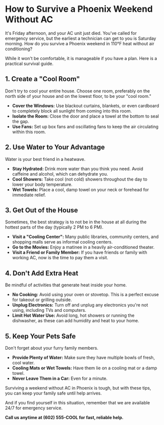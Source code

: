 # How to Survive a Phoenix Weekend Without AC

It's Friday afternoon, and your AC unit just died. You've called for emergency service, but the earliest a technician can get to you is Saturday morning. How do you survive a Phoenix weekend in 110°F heat without air conditioning?

While it won't be comfortable, it is manageable if you have a plan. Here is a practical survival guide.

## 1. Create a "Cool Room"

Don't try to cool your entire house. Choose one room, preferably on the north side of your house and on the lowest floor, to be your "cool room."

*   **Cover the Windows:** Use blackout curtains, blankets, or even cardboard to completely block all sunlight from coming into this room.
*   **Isolate the Room:** Close the door and place a towel at the bottom to seal the gap.
*   **Use Fans:** Set up box fans and oscillating fans to keep the air circulating within this room.

## 2. Use Water to Your Advantage

Water is your best friend in a heatwave.

*   **Stay Hydrated:** Drink more water than you think you need. Avoid caffeine and alcohol, which can dehydrate you.
*   **Cool Showers:** Take cool (not cold) showers throughout the day to lower your body temperature.
*   **Wet Towels:** Place a cool, damp towel on your neck or forehead for immediate relief.

## 3. Get Out of the House

Sometimes, the best strategy is to not be in the house at all during the hottest parts of the day (typically 2 PM to 6 PM).

*   **Visit a "Cooling Center":** Many public libraries, community centers, and shopping malls serve as informal cooling centers.
*   **Go to the Movies:** Enjoy a matinee in a heavily air-conditioned theater.
*   **Visit a Friend or Family Member:** If you have friends or family with working AC, now is the time to pay them a visit.

## 4. Don't Add Extra Heat

Be mindful of activities that generate heat inside your home.

*   **No Cooking:** Avoid using your oven or stovetop. This is a perfect excuse for takeout or grilling outside.
*   **Unplug Electronics:** Turn off and unplug any electronics you're not using, including TVs and computers.
*   **Limit Hot Water Use:** Avoid long, hot showers or running the dishwasher, as these can add humidity and heat to your home.

## 5. Keep Your Pets Safe

Don't forget about your furry family members.

*   **Provide Plenty of Water:** Make sure they have multiple bowls of fresh, cool water.
*   **Cooling Mats or Wet Towels:** Have them lie on a cooling mat or a damp towel.
*   **Never Leave Them in a Car:** Even for a minute.

Surviving a weekend without AC in Phoenix is tough, but with these tips, you can keep your family safe until help arrives.

And if you find yourself in this situation, remember that we are available 24/7 for emergency service.

**Call us anytime at (602) 555-COOL for fast, reliable help.**
